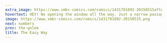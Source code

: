 ```yaml
---
extra_image: https://www.smbc-comics.com/comics/1431701092-20150515after.png
hovertext: HEY! No opening the window all the way. Just a narrow passage.
image: https://www.smbc-comics.com/comics/1431701092-20150515.png
next: numbers
prev: the-golem
title: The Easy Way
---
```

